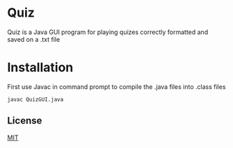 # Quiz

Quiz is a Java GUI program for playing quizes correctly formatted and saved on a .txt file

# Installation
First use Javac in command prompt to compile the .java files into .class files
``` console
javac QuizGUI.java
```
## License

[MIT](https://choosealicense.com/licenses/mit/)
